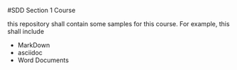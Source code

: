 #SDD Section 1 Course 

this repository shall contain some samples for this course.
For example, this shall include

- MarkDown
- asciidoc
- Word Documents 
